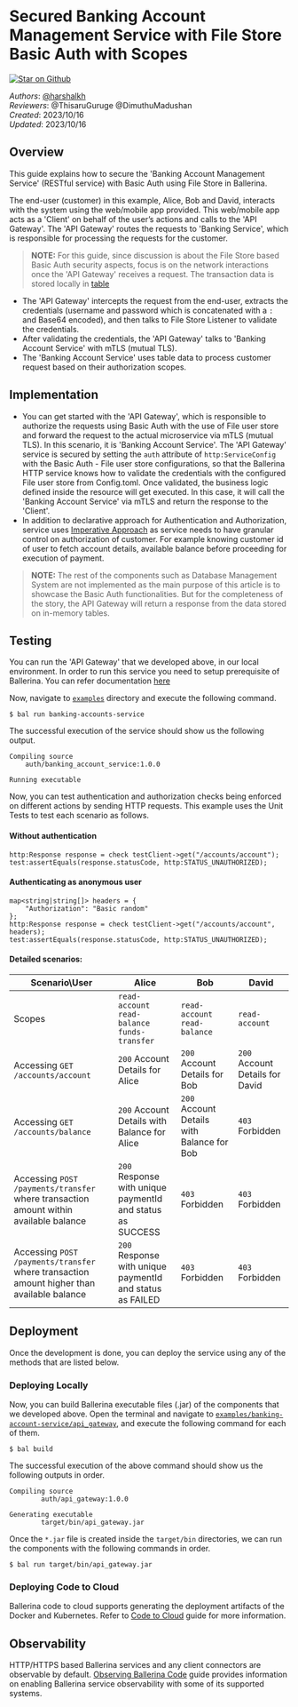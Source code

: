 # Secured Banking Account Management Service with File Store Basic Auth with Scopes

[![Star on Github](https://img.shields.io/badge/-Star%20on%20Github-blue?style=social&logo=github)](https://github.com/ballerina-platform/module-ballerina-auth)

_Authors_: [@harshalkh](https://github.com/harshalkh) \
_Reviewers_: @ThisaruGuruge @DimuthuMadushan \
_Created_: 2023/10/16 \
_Updated_: 2023/10/16

## Overview

This guide explains how to secure the 'Banking Account Management Service' (RESTful service) with Basic Auth using File Store in Ballerina. 

The end-user (customer) in this example, Alice, Bob and David, interacts with the system using the web/mobile app provided. This web/mobile app acts as a 'Client' on behalf of the user’s actions and calls to the 'API Gateway'. The 'API Gateway' routes the requests to 'Banking Service', which is responsible for processing the requests for the customer. 

> **NOTE:** For this guide, since discussion is about the File Store based Basic Auth security aspects, focus is on the network 
interactions once the 'API Gateway' receives a request. The transaction data is stored locally in [table](https://ballerina.io/learn/by-example/table/)

- The 'API Gateway' intercepts the request from the end-user, extracts the credentials (username and password which is 
  concatenated with a `:` and Base64 encoded), and then talks to File Store Listener to validate the credentials.
- After validating the credentials, the 'API Gateway' talks to 'Banking Account Service' with mTLS (mutual TLS).
- The 'Banking Account Service' uses table data to process customer request based on their authorization scopes.

## Implementation

- You can get started with the 'API Gateway', which is responsible to authorize the requests using Basic Auth with the use of File user store and forward the request to the actual microservice via mTLS (mutual TLS). In this scenario, it is 'Banking Account Service'. The 'API Gateway' service is secured by setting the `auth` attribute of `http:ServiceConfig` with the Basic Auth - File user store configurations, so that the Ballerina HTTP service knows how to validate the credentials with the configured File user store from Config.toml. Once validated, the business logic defined inside the resource will get executed. In this case, it will call the 'Banking Account Service' via mTLS and return the response to the 'Client'.
- In addition to declarative approach for Authentication and Authorization, service uses [Imperative Approach](https://ballerina.io/spec/http/#912-imperative-approach) as service needs to have granular control on authorization of customer. For example knowing customer id of user to fetch account details, available balance before proceeding for execution of payment.

> **NOTE:** The rest of the components such as Database Management System are not implemented as the main purpose of this article is to showcase the Basic Auth functionalities. But for the completeness of the story, the API Gateway will return a response from the data stored on in-memory tables.

## Testing

You can run the 'API Gateway' that we developed above, in our local environment. In order to run this service you need to setup prerequisite of Ballerina. You can refer documentation [here](https://ballerina.io/learn/get-started/)

Now, navigate to [`examples`](../) directory and execute the following command.
```shell
$ bal run banking-accounts-service
```

The successful execution of the service should show us the following output.
```shell
Compiling source
    auth/banking_account_service:1.0.0

Running executable
```

Now, you can test authentication and authorization checks being enforced on different actions by sending HTTP requests.
This example uses the Unit Tests to test each scenario as follows.

#### Without authentication

```ballerina
http:Response response = check testClient->get("/accounts/account");
test:assertEquals(response.statusCode, http:STATUS_UNAUTHORIZED);
```

#### Authenticating as anonymous user

```ballerina
map<string|string[]> headers = {
    "Authorization": "Basic random"
};
http:Response response = check testClient->get("/accounts/account", headers);
test:assertEquals(response.statusCode, http:STATUS_UNAUTHORIZED);
```

#### Detailed scenarios:

| Scenario\User | Alice | Bob | David |
| --- | --- | --- | --- |
| Scopes | `read-account` `read-balance` `funds-transfer` | `read-account` `read-balance` | `read-account` |
| Accessing `GET /accounts/account` | `200` Account Details for Alice | `200` Account Details for Bob | `200` Account Details for David |
| Accessing `GET /accounts/balance` | `200` Account Details with Balance for Alice | `200` Account Details with Balance for Bob | `403` Forbidden |
| Accessing `POST /payments/transfer` where transaction amount within available balance | `200` Response with unique paymentId and status as SUCCESS | `403` Forbidden | `403` Forbidden |
| Accessing `POST /payments/transfer` where transaction amount higher than available balance| `200` Response with unique paymentId and status as FAILED | `403` Forbidden | `403` Forbidden |



## Deployment

Once the development is done, you can deploy the service using any of the methods that are listed below.

### Deploying Locally

Now, you can build Ballerina executable files (.jar) of the components that we developed above. Open the terminal and
navigate to [`examples/banking-account-service/api_gateway`](./api_gateway), and execute the following command for
each of them.

```shell
$ bal build
```

The successful execution of the above command should show us the following outputs in order.

```shell
Compiling source
        auth/api_gateway:1.0.0

Generating executable
        target/bin/api_gateway.jar
```

Once the `*.jar` file is created inside the `target/bin` directories, we can run the components with the following commands in order.

```shell
$ bal run target/bin/api_gateway.jar
```

### Deploying Code to Cloud

Ballerina code to cloud supports generating the deployment artifacts of the Docker and Kubernetes.
Refer to [Code to Cloud](https://ballerina.io/learn/code-to-cloud-deployment/) guide for more information.

## Observability

HTTP/HTTPS based Ballerina services and any client connectors are observable by default.
[Observing Ballerina Code](https://ballerina.io/learn/observe-ballerina-programs/#provide-observability-in-ballerina) guide provides
information on enabling Ballerina service observability with some of its supported systems.
